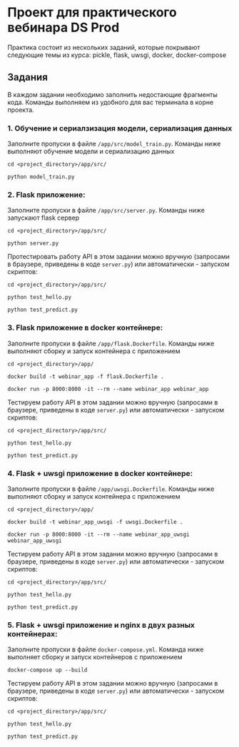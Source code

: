 # Проект для практического вебинара DS Prod
Практика состоит из нескольких заданий, которые покрывают следующие 
темы из курса: pickle, flask, uwsgi, docker, docker-compose

## Задания
В каждом задании необходимо заполнить недостающие фрагменты кода. 
Команды выполняем из удобного для вас терминала в корне проекта.

### 1. Обучение и сериалзизация модели, сериализация данных
Заполните пропуски в файле `/app/src/model_train.py`. 
Команды ниже выполняют обучение модели и сериализацию данных
```
cd <project_directory>/app/src/

python model_train.py 
```

### 2. Flask приложение:
Заполните пропуски в файле `/app/src/server.py`. 
Команды ниже запускают flask сервер
```
cd <project_directory>/app/src/

python server.py 
```
Протестировать работу API в этом задании можно 
вручную (запросами в браузере, приведены в коде `server.py`) 
или автоматически - запуском скриптов:
```
cd <project_directory>/app/src/

python test_hello.py

python test_predict.py
```

### 3. Flask приложение в docker контейнере:
Заполните пропуски в файле `/app/flask.Dockerfile`.
Команды ниже выполняют сборку и запуск контейнера с приложением
```
cd <project_directory>/app/

docker build -t webinar_app -f flask.Dockerfile .

docker run -p 8000:8000 -it --rm --name webinar_app webinar_app
```
Тестируем работу API в этом задании можно 
вручную (запросами в браузере, приведены в коде `server.py`) 
или автоматически - запуском скриптов:
```
cd <project_directory>/app/src/

python test_hello.py

python test_predict.py
```

### 4. Flask + uwsgi приложение в docker контейнере:
Заполните пропуски в файле `/app/uwsgi.Dockerfile`.
Команды ниже выполняют сборку и запуск контейнера с приложением
```
cd <project_directory>/app/

docker build -t webinar_app_uwsgi -f uwsgi.Dockerfile .

docker run -p 8000:8000 -it --rm --name webinar_app_uwsgi webinar_app_uwsgi
```
Тестируем работу API в этом задании можно 
вручную (запросами в браузере, приведены в коде `server.py`) 
или автоматически - запуском скриптов:
```
cd <project_directory>/app/src/

python test_hello.py

python test_predict.py
```
### 5. Flask + uwsgi приложение и nginx в двух разных контейнерах:
Заполните пропуски в файле `docker-compose.yml`.
Команда ниже выполняет сборку и запуск контейнеров с приложением
```
docker-compose up --build
```
Тестируем работу API в этом задании можно 
вручную (запросами в браузере, приведены в коде `server.py`) 
или автоматически - запуском скриптов:
```
cd <project_directory>/app/src/

python test_hello.py

python test_predict.py
```
